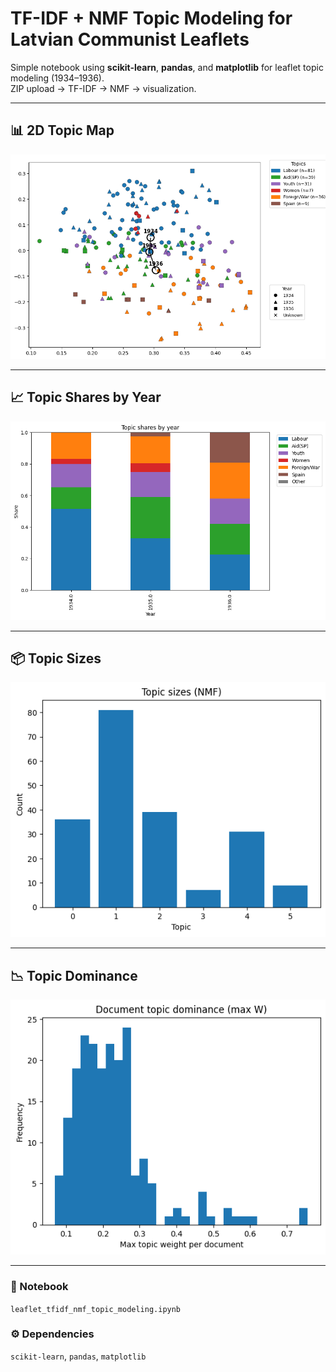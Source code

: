 # TF-IDF + NMF Topic Modeling for Latvian Communist Leaflets

Simple notebook using **scikit-learn**, **pandas**, and **matplotlib** for leaflet topic modeling (1934–1936).  
ZIP upload → TF-IDF → NMF → visualization.

---

## 📊 2D Topic Map
![Topic map](img_1934_1936/topic_modeling_nmf_tfidf.png)

---

## 📈 Topic Shares by Year
![Topic shares](img_1934_1936/topic_shares_by_year_1934_1936.png)

---

## 📦 Topic Sizes
![Topic sizes](img_1934_1936/topic_sizes_nmf_1934_1936.png)

---

## 📉 Topic Dominance
![Topic dominance](img_1934_1936/topic_dominance_nmf_1934_1936.png)

---

### 🧩 Notebook
`leaflet_tfidf_nmf_topic_modeling.ipynb`

### ⚙️ Dependencies
`scikit-learn`, `pandas`, `matplotlib`